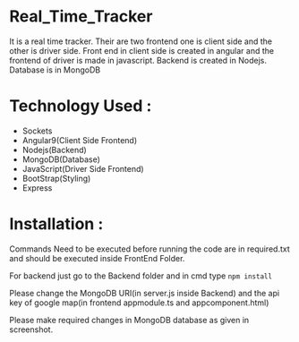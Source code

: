 # Real_Time_Tracker
It is a real time tracker. 
Their are two frontend one is client side and the other is driver side.
Front end in client side is created in angular and the frontend of driver is made in javascript.
Backend is created in Nodejs.
Database is in MongoDB


# Technology Used : 
- Sockets
- Angular9(Client Side Frontend)
- Nodejs(Backend)
- MongoDB(Database)
- JavaScript(Driver Side Frontend)
- BootStrap(Styling)
- Express


# Installation : 

Commands Need to be executed before running the code are in required.txt and should be executed inside FrontEnd Folder.

For backend just go to the Backend folder and in cmd type `npm install`

Please change the MongoDB URI(in server.js inside Backend) and the api key of google map(in frontend appmodule.ts and appcomponent.html)

Please make required changes in MongoDB database as given in screenshot.


